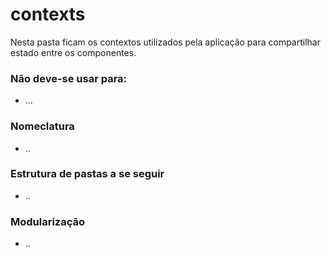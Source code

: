 # contexts

Nesta pasta ficam os contextos utilizados pela aplicação para compartilhar estado entre os componentes.

### Não deve-se usar para:
- ...

### Nomeclatura
- ..

### Estrutura de pastas a se seguir
- ..

### Modularização

- ..